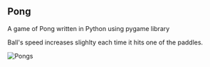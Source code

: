 ## Pong

A game of Pong written in Python using pygame library

Ball's speed increases slighlty each time it hits one of the paddles.

![Pongs](https://github.com/ali2538/Pong/assets/29468025/bf72d67a-c47c-40ef-9f96-c9c96243d786)
